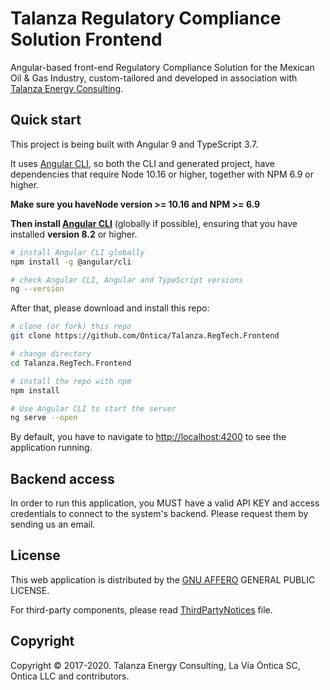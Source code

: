 # Talanza Regulatory Compliance Solution Frontend

Angular-based front-end Regulatory Compliance Solution for the Mexican Oil & Gas Industry, custom-tailored and developed in association with [Talanza Energy Consulting](http://www.talanza.energy).

## Quick start

This project is being built with Angular 9 and TypeScript 3.7.

It uses [Angular CLI](https://github.com/angular/angular-cli), so both the CLI and generated project, have dependencies that require Node 10.16 or higher, together with NPM 6.9 or higher.

**Make sure you haveNode version >= 10.16 and NPM >= 6.9**

**Then install [Angular CLI](https://github.com/angular/angular-cli)** (globally if possible), ensuring that you have installed **version 8.2** or higher.

```bash
# install Angular CLI globally
npm install -g @angular/cli

# check Angular CLI, Angular and TypeScript versions
ng --version
```

After that, please download and install this repo:

```bash
# clone (or fork) this repo
git clone https://github.com/Ontica/Talanza.RegTech.Frontend

# change directory
cd Talanza.RegTech.Frontend

# install the repo with npm
npm install

# Use Angular CLI to start the server
ng serve --open
```

By default, you have to navigate to [http://localhost:4200](http://localhost:4200) to see the application running.

## Backend access

In order to run this application, you MUST have a valid API KEY and access credentials to connect to the system's backend. Please request them by sending us an email.

## License

This web application is distributed by the [GNU AFFERO](https://github.com/Ontica/Talanza.RegTech.Frontend/blob/master/LICENSE.txt) GENERAL PUBLIC LICENSE.

For third-party components, please read [ThirdPartyNotices](https://github.com/Ontica/Talanza.RegTech.Frontend/blob/master/ThirdPartyNotices.txt) file.

## Copyright

Copyright © 2017-2020. Talanza Energy Consulting, La Vía Óntica SC, Ontica LLC and contributors.
